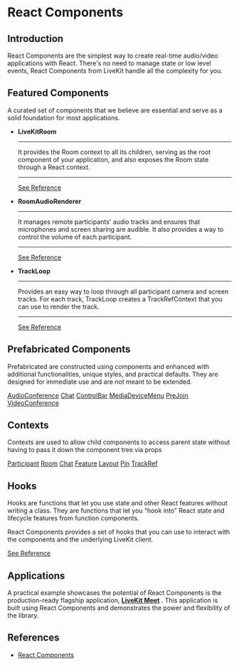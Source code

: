# React Components

## Introduction

React Components are the simplest way to create real-time audio/video applications with React. There's no need to manage state or low level events, React Components from LiveKit handle all the complexity for you.

## Featured Components

A curated set of components that we believe are essential and serve as a solid foundation for most applications.

- **LiveKitRoom**

  ______________________________________________________________________

  It provides the Room context to all its children, serving as the root component of your application, and also exposes the Room state through a React context.

  ______________________________________________________________________

  [See Reference](https://docs.livekit.io/reference/components/react/component/livekitroom/)

- **RoomAudioRenderer**

  ______________________________________________________________________

  It manages remote participants' audio tracks and ensures that microphones and screen sharing are audible. It also provides a way to control the volume of each participant.

  ______________________________________________________________________

  [See Reference](https://docs.livekit.io/reference/components/react/component/roomaudiorenderer/)

- **TrackLoop**

  ______________________________________________________________________

  Provides an easy way to loop through all participant camera and screen tracks. For each track, TrackLoop creates a TrackRefContext that you can use to render the track.

  ______________________________________________________________________

  [See Reference](https://docs.livekit.io/reference/components/react/component/trackloop/)

## Prefabricated Components

Prefabricated are constructed using components and enhanced with additional functionalities, unique styles, and practical defaults. They are designed for immediate use and are not meant to be extended.

[AudioConference](https://docs.livekit.io/reference/components/react/component/audioconference/) [Chat](https://docs.livekit.io/reference/components/react/component/chat/) [ControlBar](https://docs.livekit.io/reference/components/react/component/controlbar/) [MediaDeviceMenu](https://docs.livekit.io/reference/components/react/component/mediadevicemenu/) [PreJoin](https://docs.livekit.io/reference/components/react/component/prejoin/) [VideoConference](https://docs.livekit.io/reference/components/react/component/videoconference/)

## Contexts

Contexts are used to allow child components to access parent state without having to pass it down the component tree via props

[Participant](https://docs.livekit.io/reference/components/react/component/participantcontext/) [Room](https://docs.livekit.io/reference/components/react/component/roomcontext/) [Chat](https://github.com/livekit/components-js/blob/main/packages/react/src/context/chat-context.ts) [Feature](https://github.com/livekit/components-js/blob/main/packages/react/src/context/feature-context.ts) [Layout](https://docs.livekit.io/reference/components/react/component/layoutcontext/) [Pin](https://github.com/livekit/components-js/blob/main/packages/react/src/context/pin-context.ts) [TrackRef](https://docs.livekit.io/reference/components/react/component/trackrefcontext/)

## Hooks

Hooks are functions that let you use state and other React features without writing a class. They are functions that let you “hook into” React state and lifecycle features from function components.

React Components provides a set of hooks that you can use to interact with the components and the underlying LiveKit client.

[See Reference](https://github.com/livekit/components-js/tree/main/packages/react/src/hooks)

## Applications

A practical example showcases the potential of React Components is the production-ready flagship application, [**LiveKit Meet**](https://meet.livekit.io/) . This application is built using React Components and demonstrates the power and flexibility of the library.

## References

- [React Components](https://docs.livekit.io/reference/components/react/)

